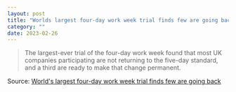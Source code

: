 ```yaml
---
layout: post
title: "Worlds largest four-day work week trial finds few are going back"
category: ""
date: 2023-02-26
---
```


>The largest-ever trial of the four-day work week found that most UK companies participating are not returning to the five-day standard, and a third are ready to make that change permanent.

Source: [World's largest four-day work week trial finds few are going back](https://news.ycombinator.com/item?id=34887276)
